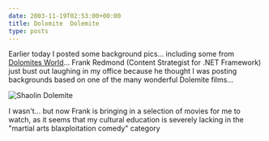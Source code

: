 ```yaml
---
date: 2003-11-19T02:53:00+00:00
title: Dolomite  Dolemite
type: posts
---
```

Earlier today I posted some background pics... including some from [Dolomites World](www.dolomitesworld.com)... Frank Redmond (Content Strategist for .NET Framework) just bust out laughing in my office because he thought I was posting backgrounds based on one of the many wonderful Dolemite films...

![Shaolin Dolemite](http://search.excaliburfilms.com/dvd/reviews/images456/ShaolinDolemite-TheMovie.jpg)

I wasn't... but now Frank is bringing in a selection of movies for me to watch, as it seems that my cultural education is severely lacking in the "martial arts blaxploitation comedy" category
